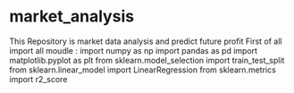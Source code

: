 # market_analysis
This Repository is market data analysis and predict future profit
First of all import all moudle : 
import numpy as np
import pandas as pd
import matplotlib.pyplot as plt
from sklearn.model_selection import train_test_split
from sklearn.linear_model import LinearRegression
from sklearn.metrics import r2_score
